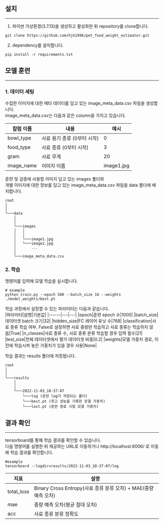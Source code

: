 ## 설치
---

1. 파이썬 가상환경(3.7.13)을 생성하고 활성화한 뒤 repository를 clone합니다.
```
git clone https://github.com/hjk1996/pet_food_weight_estimator.git
```  
2. dependency를 설치합니다.
```
pip install -r requirements.txt
```
  
  
## 모델 훈련
---
### 1. 데이터 세팅
수집한 이미지에 대한 메타 데이터를 담고 있는 image_meta_data.csv 파일을 생성합니다.  
image_meta_data.csv는 다음과 같은 column을 가지고 있습니다.  

|칼럼 이름|내용|예시|
|------|---|---|
|bowl_type|사료 용기 종류 (0부터 시작)|0|
|food_type|사료 종류 (0부터 시작)|3|
|gram|사료 무게|20|
|image_name|이미지 이름|image1.jpg|
  
훈련 및 검증에 사용할 이미지 담고 있는 images 폴더와   
개별 이미지에 대한 정보를 담고 있는 image_meta_data.csv 파일을 data 폴더에 배치합니다.
  ```
  root
  │   
  │   
  └───data
      │   
      │   
      └───images
      │   │   
      │   │   
      │   └───image1.jpg
      │   └───image2.jpg
      │       ...
      │
      └───image_meta_data.csv
  ```

### 2. 학습

명령어를 입력해 모델 학습을 실시합니다.  
```
# example
python train.py --epoch 500 --batch_size 16 --weights ./model_weights/best.pt
```

학습 과정에서 설정할 수 있는 파라미터는 다음과 같습니다.  
|파라미터|설명|기본값|
|------|---|---|
|epoch|훈련 epoch 수|1000|
|batch_size|데이터셋 batch 크기|32|
|hidden_size|FC 레이어 유닛 수|768|
|classification|사료 종류 학습 여부, False로 설정하면 사료 중량만 학습하고 사료 종류는 학습하지 않음|True|
|n_classes|사료 종류 수, 사료 종류 분류 학습할 경우 입력 필수|21|
|test_size|전체 데이터셋에서 평가 데이터셋 비중|0.2|
|weights|모델 가중치 경로, 이전에 학습시켜 놓은 가중치가 있을 경우 사용|None|

학습 결과는 results 폴더에 저장됩니다.
  ```
  root
  │   
  │   
  └───results
      │   
      │   
      └───2022-11-03_10-37-07
          └───log (훈련 log가 저장되는 폴더)
          └───best.pt (최고 성능을 기록한 모델 가중치)
          └───last.pt (훈련 종료 시점 모델 가중치)
  ```
## 결과 확인
---
tensorboard를 통해 학습 결과를 확인할 수 있습니다.  
다음 명령어를 실행한 뒤 제공하는 URL로 이동하거나 http://localhost:6006/ 로 이동해 학습 결과를 확인합니다.
```
#example
tensorboard --logdir=results/2022-11-03_10-37-07/log
```

|지표|설명|
|------|---|
|total_loss|Binary Cross Entropy(사료 종류 분류 오차) + MAE(중량 예측 오차)|
|mae|중량 예측 오차(평균 절대 오차)|
|acc|사료 종류 분류 정확도|

